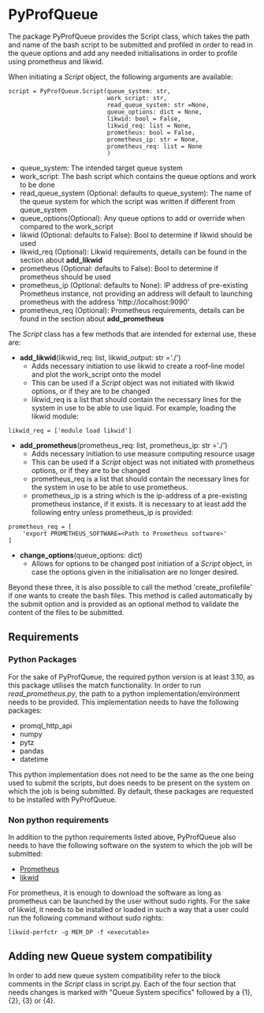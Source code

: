 # PyProfQueue
The package PyProfQueue provides the Script class, which takes the path and name of the bash script to be submitted and 
profiled in order to read in the queue options and add any needed initialisations in order to profile using prometheus 
and likwid.

When initiating a *Script* object, the following arguments are available:
```
script = PyProfQueue.Script(queue_system: str,
                            work_script: str,
                            read_queue_system: str =None,
                            queue_options: dict = None,
                            likwid: bool = False,
                            likwid_req: list = None,
                            prometheus: bool = False,
                            prometheus_ip: str = None, 
                            prometheus_req: list = None
                            )   
```
- queue_system: The intended target queue system
- work_script: The bash script which contains the queue options and work to be done
- read_queue_system (Optional: defaults to queue_system): The name of the queue system for which the script was written 
if different from queue_system
- queue_options(Optional): Any queue options to add or override when compared to the work_script 
- likwid (Optional: defaults to False): Bool to determine if likwid should be used
- likwid_req (Optional): Likwid requirements, details can be found in the section about **add_likwid**
- prometheus (Optional: defaults to False): Bool to determine if prometheus should be used
- prometheus_ip (Optional: defaults to None): IP address of pre-existing Prometheus instance, not providing an 
address will default to launching prometheus with the address 'http://localhost:9090'
- prometheus_req (Optional): Prometheus requirements, details can be found in the section about **add_prometheus**

The *Script* class has a few methods that are intended for external use, these are:

- **add_likwid**(likwid_req: list, likwid_output: str ='./')
  - Adds necessary initiation to use likwid to create a roof-line model and plot the work_script onto the model
  - This can be used if a *Script* object was not initiated with likwid options, or if they are to be changed
  - likwid_req is a list that should contain the necessary lines for the system in use to be able to use liquid. 
For example, loading the likwid module:
```
likwid_req = ['module load likwid']
```
- **add_prometheus**(prometheus_req: list, prometheus_ip: str ='./')
  - Adds necessary initiation to use measure computing resource usage
  - This can be used if a *Script* object was not initiated with prometheus options, or if they are to be changed
  - prometheus_req is a list that should contain the necessary lines for the system in use to be able to use
prometheus.
  - prometheus_ip is a string which is the ip-address of a pre-existing prometheus instance, if it exists.
It is necessary to at least add the following entry unless prometheus_ip is provided:
``` 
prometheus_req = [
    'export PROMETHEUS_SOFTWARE=<Path to Prometheus software>'
]
```

- **change_options**(queue_options: dict)
  - Allows for options to be changed post initiation of a *Script* object, in case the options given in the 
initialisation are no longer desired.

Beyond these three, it is also possible to call the method 'create_profilefile' if one wants to create the bash files. 
This method is called automatically by the submit option and is provided as an optional method to validate the content 
of the files to be submitted.

## Requirements
### Python Packages

For the sake of PyProfQueue, the required python version is at least 3.10, as this package utilises the match 
functionality. In order to run *read_prometheus.py*, the path to a python implementation/environment needs to be 
provided. This implementation needs to have the following packages:
- promql_http_api   
- numpy             
- pytz              
- pandas            
- datetime          

This python implementation does not need to be the same as the one being used to submit the scripts, but does needs to 
be present on the system on which the job is being submitted. By default, these packages are requested to be installed 
with PyProfQueue.

### Non python requirements

In addition to the python requirements listed above, PyProfQueue also needs to have the following software on the system 
to which the job will be submitted:
- [Prometheus](https://prometheus.io/)
- [likwid](https://github.com/RRZE-HPC/likwid)

For prometheus, it is enough to download the software as long as prometheus can be launched by the user without sudo 
rights. For the sake of likwid, it needs to be installed or loaded in such a way that a user could run the following 
command without sudo rights:
```
likwid-perfctr -g MEM_DP -f <executable>
```

## Adding new Queue system compatibility

In order to add new queue system compatibility refer to the block comments in the *Script* class in script.py. Each of 
the four section that needs changes is marked with "Queue System specifics" followed by a {1}, {2}, {3} or {4}.
